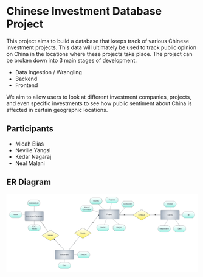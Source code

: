 # Chinese Investment Database Project

This project aims to build a database that keeps track of various Chinese investment projects. This data will ultimately be used to track public opinion on China in the locations where these projects take place. The project can be broken down into 3 main stages of development.

- Data Ingestion / Wrangling
- Backend
- Frontend

We aim to allow users to look at different investment companies, projects, and even specific investments to see how public sentiment about China is affected in certain geographic locations.

## Participants

- Micah Elias
- Neville Yangsi
- Kedar Nagaraj
- Neal Malani

## ER Diagram

![ER Diagram](/docs/er_diagram.png)
